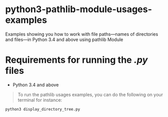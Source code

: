# python3-pathlib-module-usages-examples
Examples showing you how to work with file paths—names of directories and files—in Python 3.4 and above using pathlib Module 
# Requirements for running the *.py* files
* Python 3.4 and above
> To run the pathlib usages examples, you can do the following on your terminal for instance:
```python
python3 display_directory_tree.py
```
